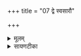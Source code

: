 +++
title = "07 द्वे स्वसारौ"

+++
<details><summary>मूलम्</summary>

द्वे स्वसा॑रौ वयत॒स्तन्त्र॑मे॒तत् ।  
स॒ना॒तन॒व्ँवित॑त॒ँ॒ षण्म॑यूखम् ।  
अवा॒न्याँस्तन्तू॑न्कि॒रतो॑ ध॒त्तो अ॒न्यान् ।  
नाव॑पृ॒ज्याते॒ न ग॑माते॒ अन्त॑म् ।  


</details>

<details><summary>सायणटीका</summary>

7सप्तमीमाह - अहश्च रात्रिश्चैते द्वे देवते स्वसारौ परस्परभगिन्यौ ते एतत्संवत्सरात्मकं तन्त्रं तन्तुनिष्पन्नं वस्त्रं वयतः ॥ यथा कुविन्दस्तन्तुभिर्वस्त्रं वयति निष्पादयत्येवमेते संवत्सरं निष्पादयत इत्यर्थः ॥ तच्च संवत्सरात्मकं वस्त्रं कीदृशं? सनातनमनादिकालसिद्धम् ॥ न हि संवत्सरप्रवाहस्यास्माभिर्दृश्यभान आदिः कश्चिदस्ति ॥ अत एव विततं वस्त्रगतदीर्घतन्तुवद्वीस्तीर्णं ॥ षण्मयूखं षट्संख्याका ऋतवो मयूखाः शङ्कुस्थानीया यस्य तादृशं, कुविन्देन हि तन्तु प्रसरणाय शङ्कवो निखन्यन्ते तद्वदृतव इत्यर्थः ॥ कुविन्दो हि वस्त्रनिर्माणकाले काश्चिद्दीर्घतन्तूनधः कृत्वा मध्ये तिर्यक्तन्तून्धारयति एवमेते अप्यहोरात्रदेवते अन्यान् कांश्चिदहर्विशेषान् तन्तून् अस्तमयकालेषु अवकिरतः अधोगतान्कुरुतः, अन्यांश्च रात्रिरूपांस्तन्तूनस्तमयादूर्ध्वं धत्तो धारयतः ॥ एते अहोरात्रदेवते कदाचिदपि नावपृज्याते ॥ तस्यैव व्याख्यानं - अन्तं न गमाते संवत्सरात्मकवस्त्रनिर्माणस्य समाप्तिं न गच्छतः, निरन्तरं संवत्सरपरम्परां निष्पादयत इत्यर्थः ॥ एतच्च मन्त्रद्वयं क्रमादुषोदेवताकेऽहोरात्रदेवताके च कर्मविशेषे द्रष्टव्यम् ॥॥


</details>


